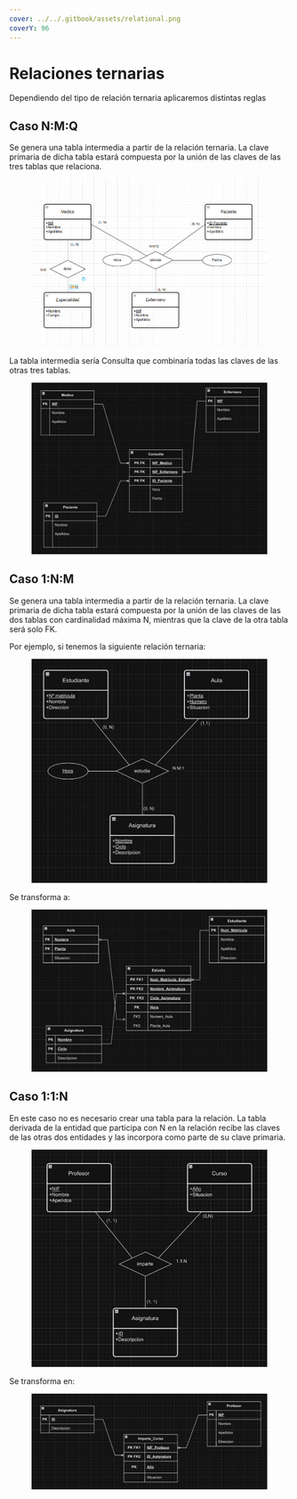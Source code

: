 ```yaml
---
cover: ../../.gitbook/assets/relational.png
coverY: 96
---
```


# Relaciones ternarias

Dependiendo del tipo de relación ternaria aplicaremos distintas reglas

## Caso N:M:Q

Se genera una tabla intermedia a partir de la relación ternaria. La clave primaria de dicha tabla estará compuesta por la unión de las claves de las tres tablas que relaciona.

<figure><img src="../../.gitbook/assets/image (24).png" alt=""><figcaption></figcaption></figure>

La tabla intermedia sería Consulta que combinaría todas las claves de las otras tres tablas.

<figure><img src="../../.gitbook/assets/image (26).png" alt=""><figcaption></figcaption></figure>

## Caso 1:N:M

Se genera una tabla intermedia a partir de la relación ternaria. La clave primaria de dicha tabla estará compuesta por la unión de las claves de las dos tablas con cardinalidad máxima N, mientras que la clave de la otra tabla será solo FK.

Por ejemplo, si tenemos la siguiente relación ternaria:

<figure><img src="../../.gitbook/assets/image (30).png" alt=""><figcaption></figcaption></figure>

Se transforma a:

<figure><img src="../../.gitbook/assets/image (31).png" alt=""><figcaption></figcaption></figure>

## Caso 1:1:N

En este caso no es necesario crear una tabla para la relación. La tabla derivada de la entidad que participa con N en la relación recibe las claves de las otras dos entidades y las incorpora como parte de su clave primaria.

<figure><img src="../../.gitbook/assets/image (33).png" alt=""><figcaption></figcaption></figure>

Se transforma en:

<figure><img src="../../.gitbook/assets/image (93).png" alt=""><figcaption></figcaption></figure>
